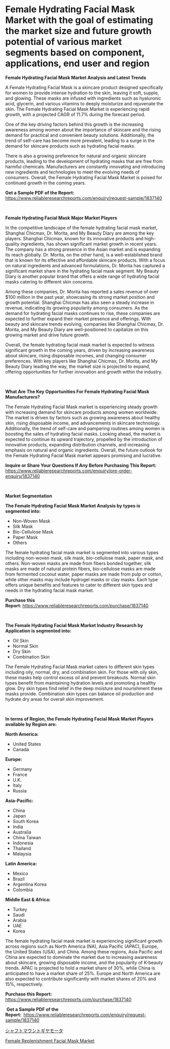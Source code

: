 <p><h1>Female Hydrating Facial Mask Market with the goal of estimating the market size and future growth potential of various market segments based on component, applications, end user and region</h1></p><p><strong>Female Hydrating Facial Mask Market Analysis and Latest Trends</strong></p>
<p><p>A Female Hydrating Facial Mask is a skincare product designed specifically for women to provide intense hydration to the skin, leaving it soft, supple, and glowing. These masks are infused with ingredients such as hyaluronic acid, glycerin, and various vitamins to deeply moisturize and rejuvenate the skin. The Female Hydrating Facial Mask Market is experiencing rapid growth, with a projected CAGR of 11.7% during the forecast period. </p><p>One of the key driving factors behind this growth is the increasing awareness among women about the importance of skincare and the rising demand for practical and convenient beauty solutions. Additionally, the trend of self-care has become more prevalent, leading to a surge in the demand for skincare products such as hydrating facial masks. </p><p>There is also a growing preference for natural and organic skincare products, leading to the development of hydrating masks that are free from harmful chemicals. Manufacturers are constantly innovating and introducing new ingredients and technologies to meet the evolving needs of consumers. Overall, the Female Hydrating Facial Mask Market is poised for continued growth in the coming years.</p></p>
<p><strong>Get a Sample PDF of the Report:&nbsp;</strong> <a href="https://www.reliableresearchreports.com/enquiry/request-sample/1837140">https://www.reliableresearchreports.com/enquiry/request-sample/1837140</a></p>
<p>&nbsp;</p>
<p><strong>Female Hydrating Facial Mask Major Market Players</strong></p>
<p><p>In the competitive landscape of the female hydrating facial mask market, Shanghai Chicmax, Dr. Morita, and My Beauty Diary are among the key players. Shanghai Chicmax, known for its innovative products and high-quality ingredients, has shown significant market growth in recent years. The company has a strong presence in the Asian market and is expanding its reach globally. Dr. Morita, on the other hand, is a well-established brand that is known for its effective and affordable skincare products. With a focus on natural ingredients and advanced formulations, Dr. Morita has captured a significant market share in the hydrating facial mask segment. My Beauty Diary is another popular brand that offers a wide range of hydrating facial masks catering to different skin concerns.</p><p>Among these companies, Dr. Morita has reported a sales revenue of over $100 million in the past year, showcasing its strong market position and growth potential. Shanghai Chicmax has also seen a steady increase in revenue, indicating its growing popularity among consumers. As the demand for hydrating facial masks continues to rise, these companies are expected to further expand their market presence and offerings. With beauty and skincare trends evolving, companies like Shanghai Chicmax, Dr. Morita, and My Beauty Diary are well-positioned to capitalize on this growing market and drive future growth.</p><p>Overall, the female hydrating facial mask market is expected to witness significant growth in the coming years, driven by increasing awareness about skincare, rising disposable incomes, and changing consumer preferences. With key players like Shanghai Chicmax, Dr. Morita, and My Beauty Diary leading the way, the market size is projected to expand, offering opportunities for further innovation and growth within the industry.</p></p>
<p>&nbsp;</p>
<p><strong>What Are The Key Opportunities For Female Hydrating Facial Mask Manufacturers?</strong></p>
<p><p>The Female Hydrating Facial Mask market is experiencing steady growth with increasing demand for skincare products among women worldwide. The market is driven by factors such as growing awareness about healthy skin, rising disposable income, and advancements in skincare technology. Additionally, the trend of self-care and pampering routines among women is boosting the sales of hydrating facial masks. Looking ahead, the market is expected to continue its upward trajectory, propelled by the introduction of innovative products, expanding distribution channels, and increasing emphasis on natural and organic ingredients. Overall, the future outlook for the Female Hydrating Facial Mask market appears promising and lucrative.</p></p>
<p><strong>Inquire or Share Your Questions If Any Before Purchasing This Report:</strong> <a href="https://www.reliableresearchreports.com/enquiry/pre-order-enquiry/1837140">https://www.reliableresearchreports.com/enquiry/pre-order-enquiry/1837140</a></p>
<p>&nbsp;</p>
<p><strong>Market Segmentation</strong></p>
<p><strong>The Female Hydrating Facial Mask Market Analysis by types is segmented into:</strong></p>
<p><ul><li>Non-Woven Mask</li><li>Silk Mask</li><li>Bio-Cellulose Mask</li><li>Paper Mask</li><li>Others</li></ul></p>
<p><p>The female hydrating facial mask market is segmented into various types including non-woven mask, silk mask, bio-cellulose mask, paper mask, and others. Non-woven masks are made from fibers bonded together, silk masks are made of natural protein fibers, bio-cellulose masks are made from fermented coconut water, paper masks are made from pulp or cotton, while other masks may include hydrogel masks or clay masks. Each type offers unique benefits and features to cater to different skin types and needs in the hydrating facial mask market.</p></p>
<p><strong>Purchase this Report:&nbsp;</strong><a href="https://www.reliableresearchreports.com/purchase/1837140">https://www.reliableresearchreports.com/purchase/1837140</a></p>
<p>&nbsp;</p>
<p><strong>The Female Hydrating Facial Mask Market Industry Research by Application is segmented into:</strong></p>
<p><ul><li>Oil Skin</li><li>Normal Skin</li><li>Dry Skin</li><li>Combination Skin</li></ul></p>
<p><p>The Female Hydrating Facial Mask market caters to different skin types including oily, normal, dry, and combination skin. For those with oily skin, these masks help control excess oil and prevent breakouts. Normal skin types benefit from maintaining hydration levels and promoting a healthy glow. Dry skin types find relief in the deep moisture and nourishment these masks provide. Combination skin types can balance oil production and hydrate dry areas for overall skin improvement.</p></p>
<p>&nbsp;</p>
<p><strong>In terms of Region, the Female Hydrating Facial Mask Market Players available by Region are:</strong></p>
<p>
    <p> <strong> North America: </strong>
        <ul>
            <li>United States</li>
            <li>Canada</li>
        </ul>
        </p> 
    <p> <strong> Europe: </strong>
        <ul>
            <li>Germany</li>
            <li>France</li>
            <li>U.K.</li>
            <li>Italy</li>
            <li>Russia</li>
        </ul>
        </p> 
    <p> <strong> Asia-Pacific: </strong>
        <ul>
            <li>China</li>
            <li>Japan</li>
            <li>South Korea</li>
            <li>India</li>
            <li>Australia</li>
            <li>China Taiwan</li>
            <li>Indonesia</li>
            <li>Thailand</li>
            <li>Malaysia</li>
        </ul>
        </p> 
    <p> <strong> Latin America: </strong>
        <ul>
            <li>Mexico</li>
            <li>Brazil</li>
            <li>Argentina Korea</li>
            <li>Colombia</li>
        </ul>
        </p> 
    <p> <strong> Middle East & Africa: </strong>
        <ul>
            <li>Turkey</li>
            <li>Saudi</li>
            <li>Arabia</li>
            <li>UAE</li>
            <li>Korea</li>
        </ul>
    </p>
    </p>
<p><p>The female hydrating facial mask market is experiencing significant growth across regions such as North America (NA), Asia Pacific (APAC), Europe, the United States (USA), and China. Among these regions, Asia Pacific and China are expected to dominate the market due to increasing awareness about skincare, growing disposable income, and the popularity of K-beauty trends. APAC is projected to hold a market share of 30%, while China is anticipated to have a market share of 25%. Europe and North America are also expected to contribute significantly with market shares of 20% and 15%, respectively.</p></p>
<p><strong>Purchase this Report: </strong><a href="https://www.reliableresearchreports.com/purchase/1837140">https://www.reliableresearchreports.com/purchase/1837140</a></p>
<p>&nbsp;<strong>Get a Sample PDF of the Report:&nbsp;&nbsp;</strong><a href="https://www.reliableresearchreports.com/enquiry/request-sample/1837140">https://www.reliableresearchreports.com/enquiry/request-sample/1837140</a></p>
<p><strong></strong></p>
<p><p><a href="https://github.com/wkuactfdzwizk06/Market-Research-Report-List-1/blob/main/28425727655.md">シャフトマウントギヤモータ</a></p><p><a href="https://github.com/ChiragRp1/Market-Research-Report-List-3/blob/main/female-replenishment-facial-mask-market.md">Female Replenishment Facial Mask Market</a></p></p>